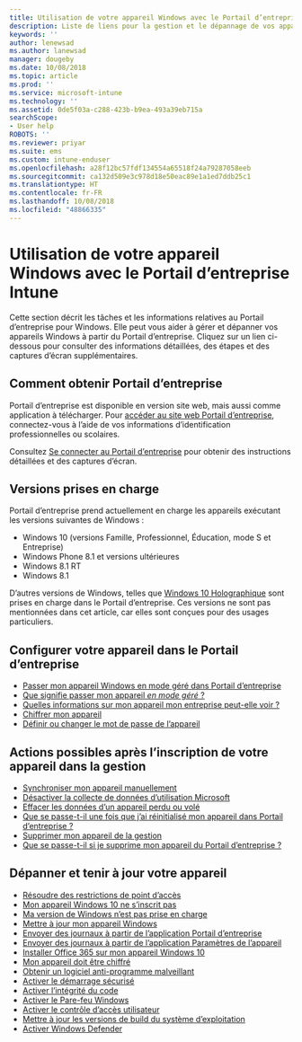 ```yaml
---
title: Utilisation de votre appareil Windows avec le Portail d’entreprise Intune | Microsoft Docs
description: Liste de liens pour la gestion et le dépannage de vos appareils Windows à partir du Portail d’entreprise
keywords: ''
author: lenewsad
ms.author: lanewsad
manager: dougeby
ms.date: 10/08/2018
ms.topic: article
ms.prod: ''
ms.service: microsoft-intune
ms.technology: ''
ms.assetid: 0de5f03a-c288-423b-b9ea-493a39eb715a
searchScope:
- User help
ROBOTS: ''
ms.reviewer: priyar
ms.suite: ems
ms.custom: intune-enduser
ms.openlocfilehash: a28f12bc57fdf134554a65518f24a79287058eeb
ms.sourcegitcommit: ca132d509e3c978d18e50eac89e1a1ed7ddb25c1
ms.translationtype: HT
ms.contentlocale: fr-FR
ms.lasthandoff: 10/08/2018
ms.locfileid: "48866335"
---
```

# <a name="using-your-windows-device-with-intune-company-portal"></a>Utilisation de votre appareil Windows avec le Portail d’entreprise Intune

Cette section décrit les tâches et les informations relatives au Portail d’entreprise pour Windows. Elle peut vous aider à gérer et dépanner vos appareils Windows à partir du Portail d’entreprise. Cliquez sur un lien ci-dessous pour consulter des informations détaillées, des étapes et des captures d’écran supplémentaires.  

## <a name="how-to-get-company-portal"></a>Comment obtenir Portail d’entreprise
Portail d’entreprise est disponible en version site web, mais aussi comme application à télécharger. Pour [accéder au site web Portail d’entreprise](https://go.microsoft.com/fwlink/?linkid=2010980), connectez-vous à l’aide de vos informations d’identification professionnelles ou scolaires.  

Consultez [Se connecter au Portail d’entreprise](https://docs.microsoft.com/intune-user-help/sign-in-to-the-company-portal) pour obtenir des instructions détaillées et des captures d’écran.

## <a name="supported-versions"></a>Versions prises en charge

Portail d’entreprise prend actuellement en charge les appareils exécutant les versions suivantes de Windows :

* Windows 10 (versions Famille, Professionnel, Éducation, mode S et Entreprise)
* Windows Phone 8.1 et versions ultérieures
* Windows 8.1 RT
* Windows 8.1

D’autres versions de Windows, telles que [Windows 10 Holographique](https://www.microsoft.com/hololens) sont prises en charge dans le Portail d’entreprise. Ces versions ne sont pas mentionnées dans cet article, car elles sont conçues pour des usages particuliers.

## <a name="set-up-your-device-in-the-company-portal"></a>Configurer votre appareil dans le Portail d’entreprise
- [Passer mon appareil Windows en mode géré dans Portail d’entreprise](enroll-your-device-in-intune-windows.md)
- [Que signifie passer mon appareil *en mode géré* ?](what-happens-if-you-install-the-company-portal-app-and-enroll-your-device-in-intune-windows.md)
- [Quelles informations sur mon appareil mon entreprise peut-elle voir ?](what-info-can-your-company-see-when-you-enroll-your-device-in-intune.md)
- [Chiffrer mon appareil](encrypt-your-device-windows.md)
- [Définir ou changer le mot de passe de l’appareil](set-or-change-your-password-windows.md)

## <a name="things-you-can-do-after-your-device-is-enrolled-in-management"></a>Actions possibles après l’inscription de votre appareil dans la gestion
- [Synchroniser mon appareil manuellement](sync-your-device-manually-windows.md)
- [Désactiver la collecte de données d’utilisation Microsoft](turn-off-microsoft-usage-data-collection-windows.md)
- [Effacer les données d’un appareil perdu ou volé](reset-erase-your-device-cpwebsite.md)
- [Que se passe-t-il une fois que j’ai réinitialisé mon appareil dans Portail d’entreprise ?](what-happens-if-you-reset-your-device-using-the-company-portal-windows.md)
- [Supprimer mon appareil de la gestion](unenroll-your-device-from-intune-windows.md)
- [Que se passe-t-il si je supprime mon appareil du Portail d’entreprise ?](what-happens-if-you-unenroll-your-device-from-intune-windows.md)

## <a name="troubleshoot-and-maintain-your-device"></a>Dépanner et tenir à jour votre appareil
* [Résoudre des restrictions de point d’accès](resolve-access-point-restrictions.md)
* [Mon appareil Windows 10 ne s’inscrit pas](troubleshoot-your-windows-10-device-windows.md)
* [Ma version de Windows n’est pas prise en charge](your-windows-version-isnt-yet-supported.md)
* [Mettre à jour mon appareil Windows](you-need-to-update-your-windows-device.md)
* [Envoyer des journaux à partir de l’application Portail d’entreprise](send-logs-to-your-it-admin-cp-windows.md)
* [Envoyer des journaux à partir de l’application Paramètres de l’appareil](send-logs-to-your-it-admin-settings-windows.md)
* [Installer Office 365 sur mon appareil Windows 10](install-office-windows.md)
* [Mon appareil doit être chiffré](you-need-to-enable-windows-encryption.md)
* [Obtenir un logiciel anti-programme malveillant](your-device-needs-antimalware-software.md)
* [Activer le démarrage sécurisé](you-need-to-enable-secure-boot-windows.md)
* [Activer l’intégrité du code](you-need-to-enable-code-integrity.md)
* [Activer le Pare-feu Windows](you-need-to-enable-defender-firewall-windows.md)
* [Activer le contrôle d’accès utilisateur](you-need-to-enable-uac-windows.md)
* [Mettre à jour les versions de build du système d’exploitation](you-need-to-update-os-build-version-windows.md)
* [Activer Windows Defender](turn-on-defender-windows.md)
